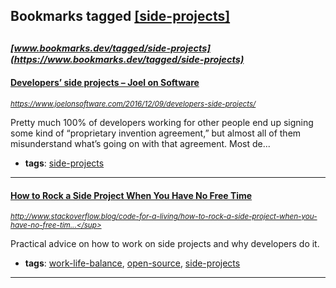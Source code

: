 ## Bookmarks tagged [[side-projects]](https://www.bookmarks.dev?q=[side-projects])

_<sup><sup>[www.bookmarks.dev/tagged/side-projects](https://www.bookmarks.dev/tagged/side-projects)</sup></sup>_
---
#### [Developers’ side projects – Joel on Software](https://www.joelonsoftware.com/2016/12/09/developers-side-projects/)
_<sup>https://www.joelonsoftware.com/2016/12/09/developers-side-projects/</sup>_

Pretty much 100% of developers working for other people end up signing some kind of “proprietary invention agreement,” but almost all of them misunderstand what’s going on with that agreement. Most de...
* **tags**: [side-projects](../tagged/side-projects.md)
---
#### [How to Rock a Side Project When You Have No Free Time](http://www.stackoverflow.blog/code-for-a-living/how-to-rock-a-side-project-when-you-have-no-free-time)
_<sup>http://www.stackoverflow.blog/code-for-a-living/how-to-rock-a-side-project-when-you-have-no-free-tim...</sup>_

Practical advice on how to work on side projects and why developers do it.
* **tags**: [work-life-balance](../tagged/work-life-balance.md), [open-source](../tagged/open-source.md), [side-projects](../tagged/side-projects.md)
---
